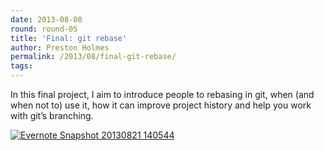 ```yaml
---
date: 2013-08-08
round: round-05
title: 'Final: git rebase'
author: Preston Holmes
permalink: /2013/08/final-git-rebase/
tags:
---
```

In this final project, I aim to introduce people to rebasing in git, when (and when not to) use it, how it can improve project history and help you work with git&#8217;s branching.

[<img class="alignnone size-medium wp-image-4042" alt="Evernote Snapshot 20130821 140544" src="http://teaching.software-carpentry.org/wp-content/uploads/2013/08/Evernote-Snapshot-20130821-140544.jpg" />][1]

 [1]: http://teaching.software-carpentry.org/wp-content/uploads/2013/08/Evernote-Snapshot-20130821-140544.jpg
